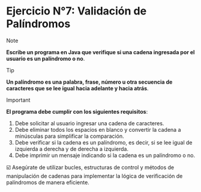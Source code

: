 # **Ejercicio N°7: Validación de Palíndromos**

>[!NOTE]
> **Escribe un programa en Java que verifique si una cadena ingresada por el usuario es un palíndromo o no**. 

>[!TIP]
>**Un palíndromo es una palabra, frase, número u otra secuencia de caracteres que se lee igual hacia adelante y hacia atrás**.

>[!IMPORTANT]
> **El programa debe cumplir con los siguientes requisitos**:
> 1. Debe solicitar al usuario ingresar una cadena de caracteres.
> 2. Debe eliminar todos los espacios en blanco y convertir la cadena a minúsculas para simplificar la comparación.
> 3. Debe verificar si la cadena es un palíndromo, es decir, si se lee igual de izquierda a derecha y de derecha a izquierda.
> 4. Debe imprimir un mensaje indicando si la cadena es un palíndromo o no.

☑️ Asegúrate de utilizar bucles, estructuras de control y métodos de manipulación de cadenas para implementar la lógica de verificación de palíndromos de manera eficiente.
